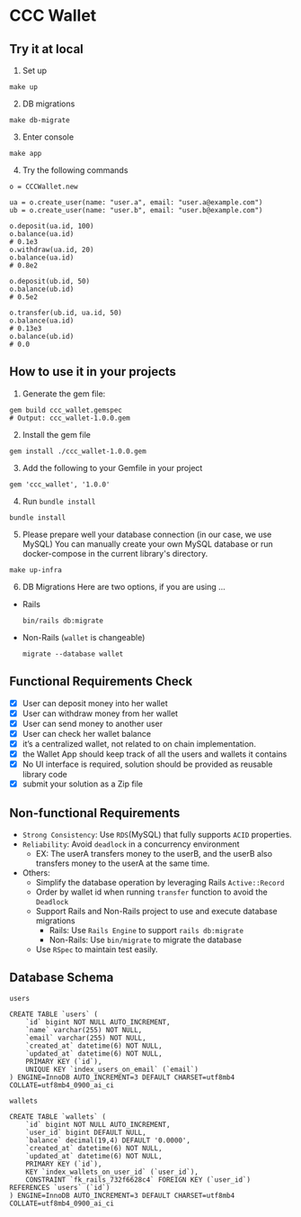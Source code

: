 # CCC Wallet

## Try it at local
1. Set up
```
make up
```

2. DB migrations
```
make db-migrate
```

3. Enter console
```
make app
```

4. Try the following commands
```
o = CCCWallet.new

ua = o.create_user(name: "user.a", email: "user.a@example.com")
ub = o.create_user(name: "user.b", email: "user.b@example.com")

o.deposit(ua.id, 100)
o.balance(ua.id)
# 0.1e3
o.withdraw(ua.id, 20)
o.balance(ua.id)
# 0.8e2

o.deposit(ub.id, 50)
o.balance(ub.id)
# 0.5e2

o.transfer(ub.id, ua.id, 50)
o.balance(ua.id)
# 0.13e3
o.balance(ub.id)
# 0.0
```

## How to use it in your projects
1. Generate the gem file:
```
gem build ccc_wallet.gemspec
# Output: ccc_wallet-1.0.0.gem
```

2. Install the gem file
```
gem install ./ccc_wallet-1.0.0.gem
```

3. Add the following to your Gemfile in your project
```
gem 'ccc_wallet', '1.0.0'
```

4. Run `bundle install`
```
bundle install
```

5. Please prepare well your database connection (in our case, we use MySQL)
You can manually create your own MySQL database or run docker-compose in the current library's directory.
```
make up-infra
```

6. DB Migrations
Here are two options, if you are using ...
- Rails
    ```
    bin/rails db:migrate
    ```
- Non-Rails (`wallet` is changeable)
    ```
    migrate --database wallet
    ```

## Functional Requirements Check
- [x] User can deposit money into her wallet
- [x] User can withdraw money from her wallet
- [x] User can send money to another user
- [x] User can check her wallet balance
- [x] it’s a centralized wallet, not related to on chain implementation.
- [x] the Wallet App should keep track of all the users and wallets it contains
- [x] No UI interface is required, solution should be provided as reusable library code
- [x] submit your solution as a Zip file

## Non-functional Requirements
- `Strong Consistency`: Use `RDS`(MySQL) that fully supports `ACID` properties.
- `Reliability`: Avoid `deadlock` in a concurrency environment
    - EX: The userA transfers money to the userB, and the userB also transfers money to the userA at the same time.
- Others:
    - Simplify the database operation by leveraging Rails `Active::Record`
    - Order by wallet id when running `transfer` function to avoid the `Deadlock`
    - Support Rails and Non-Rails project to use and execute database migrations
        - Rails: Use `Rails Engine` to support `rails db:migrate`
        - Non-Rails: Use `bin/migrate` to migrate the database
    - Use `RSpec` to maintain test easily.

## Database Schema
`users`
```
CREATE TABLE `users` (
    `id` bigint NOT NULL AUTO_INCREMENT,
    `name` varchar(255) NOT NULL,
    `email` varchar(255) NOT NULL,
    `created_at` datetime(6) NOT NULL,
    `updated_at` datetime(6) NOT NULL,
    PRIMARY KEY (`id`),
    UNIQUE KEY `index_users_on_email` (`email`)
) ENGINE=InnoDB AUTO_INCREMENT=3 DEFAULT CHARSET=utf8mb4 COLLATE=utf8mb4_0900_ai_ci
```

`wallets`
```
CREATE TABLE `wallets` (
    `id` bigint NOT NULL AUTO_INCREMENT,
    `user_id` bigint DEFAULT NULL,
    `balance` decimal(19,4) DEFAULT '0.0000',
    `created_at` datetime(6) NOT NULL,
    `updated_at` datetime(6) NOT NULL,
    PRIMARY KEY (`id`),
    KEY `index_wallets_on_user_id` (`user_id`),
    CONSTRAINT `fk_rails_732f6628c4` FOREIGN KEY (`user_id`) REFERENCES `users` (`id`)
) ENGINE=InnoDB AUTO_INCREMENT=3 DEFAULT CHARSET=utf8mb4 COLLATE=utf8mb4_0900_ai_ci
```